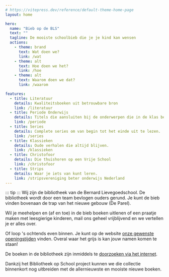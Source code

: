 ```yaml
---
# https://vitepress.dev/reference/default-theme-home-page
layout: home

hero:
  name: "Bieb op de BLS"
  text: ""
  tagline: De mooiste schoolbieb die je je kind kan wensen
  actions:
    - theme: brand
      text: Wat doen we?
      link: /wat
    - theme: alt
      text: Hoe doen we het?
      link: /hoe
    - theme: alt
      text: Waarom doen we dat?
      link: /waarom

features:
  - title: Literatuur
    details: Kwaliteitsboeken uit betrouwbare bron
    link: /literatuur
  - title: Periode Onderwijs
    details: Titels die aansluiten bij de onderwerpen die in de klas besproken worden.
    link: /periode
  - title: Series
    details: Complete series om van begin tot het einde uit te lezen.
    link: /series
  - title: Klassieken
    details: Oude verhalen die altijd blijven.
    link: /klassieken
  - title: Christofoor
    details: Die thuishoren op een Vrije School
    link: /christofoor
  - title: Strips
    details: Waar je iets van kunt leren.
    link: /stripsvereniging beter onderwijs Nederland
---
```

<!--<script setup>
  import goodreads from './goodreads.vue'
  import librarything from './librarything.vue'
</script>
-->
<!--<iframe style="float: right;" width="560" height="315" src="https://www.youtube.com/embed/UEt4nWnzaOw?si=yvElkusD4Lso5ETB" title="YouTube video player" frameborder="0" allow="accelerometer; autoplay; clipboard-write; encrypted-media; gyroscope; picture-in-picture; web-share" referrerpolicy="strict-origin-when-cross-origin" allowfullscreen></iframe> -->

::: tip
<CustomBlogHeader />
:::
Wij zijn de bibliotheek van de Bernard Lievegoedschool. De bibliotheek wordt door een team bevlogen ouders gerund. Je kunt de bieb vinden bovenaan de trap van het nieuwe gebouw (De Parel).

Wil je meehelpen en (af en toe) in de bieb boeken uitlenen of een praatje maken met leesgierige kinderen, mail ons geheel vrijblijvend en we vertellen je er alles over.

Of loop 's ochtends even binnen. Je kunt op de website [onze gewenste openingstijden](open) vinden. Overal waar het grijs is kan jouw namen komen te staan!

De boeken in de bibliotheek zijn inmiddels te [doorzoeken via het internet](https://webcat.hostedwise.nl/wise-apps/schoolwise/4349/search?qs=*&scope=anything&filter=mediumTypeCode:BOE&sortkey=2889).

Dankzij het Bibliotheek op School project kunnen we die collectie binnenkort nog uitbreiden met de allernieuwste en mooiste nieuwe boeken.

